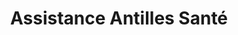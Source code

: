 ---
title: "Assistance Antilles Santé"
url: /le-marin/assistance-antilles-sante/
shop: approvisionnement médical
---